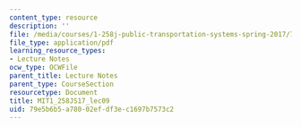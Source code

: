 ```yaml
---
content_type: resource
description: ''
file: /media/courses/1-258j-public-transportation-systems-spring-2017/79e5b6b5a78002efdf3ec1697b7573c2_MIT1_258JS17_lec09.pdf
file_type: application/pdf
learning_resource_types:
- Lecture Notes
ocw_type: OCWFile
parent_title: Lecture Notes
parent_type: CourseSection
resourcetype: Document
title: MIT1_258JS17_lec09
uid: 79e5b6b5-a780-02ef-df3e-c1697b7573c2
---
```

